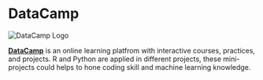 # DataCamp 
![DataCamp Logo](featured.png)

[**DataCamp**](https://www.datacamp.com) is an online learning platfrom with interactive courses, practices, and projects. 
R and Python are applied in different projects, these mini-projects could helps to hone coding skill and machine learning knowledge.
